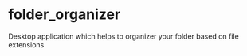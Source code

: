 # folder_organizer
Desktop application which helps to organizer your folder based on file extensions

